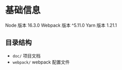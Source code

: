 # 基础信息

Node 版本 16.3.0
Webpack 版本 ^5.11.0
Yarn 版本 1.21.1

## 目录结构

-   `doc/`
    项目文档
-   `webpack/`
    webpack 配置文件
